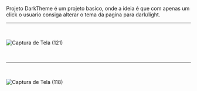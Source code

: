 Projeto DarkTheme é um projeto basico, onde a ideia é que com apenas um click o usuario consiga alterar o tema da pagina para dark/light.
<br>
<hr>
<br>

![Captura de Tela (121)](https://github.com/PauloCatto/DarkTheme-Angular/assets/108766424/ccc98271-7b1f-43c3-97bb-a782f6ec4948)

<br>
<hr>
<br>

![Captura de Tela (118)](https://github.com/PauloCatto/DarkTheme-Angular/assets/108766424/504942eb-f42b-489f-8c4d-a50bf0496d41)

